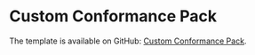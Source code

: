 # Custom Conformance Pack<a name="custom-conformance-pack"></a>

The template is available on GitHub: [Custom Conformance Pack](https://github.com/awslabs/aws-config-rules/blob/master/aws-config-conformance-packs/custom-conformance-pack.yaml)\.